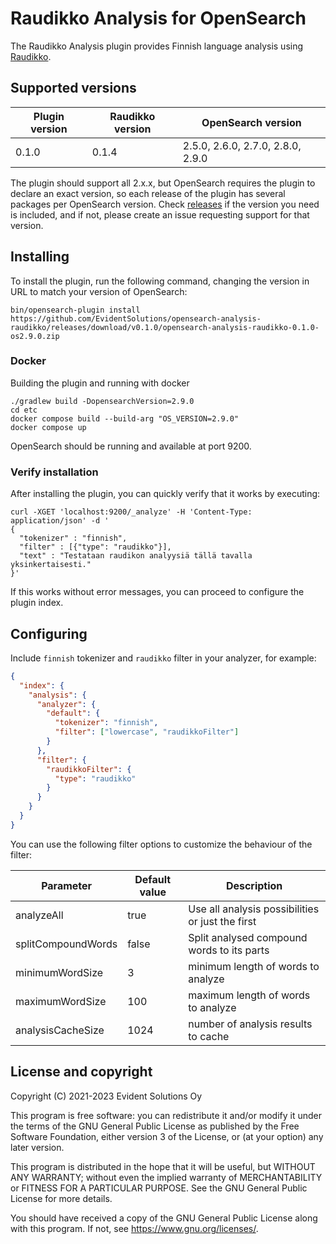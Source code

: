 # Raudikko Analysis for OpenSearch

The Raudikko Analysis plugin provides Finnish language analysis using [Raudikko](https://github.com/EvidentSolutions/raudikko).

## Supported versions

| Plugin version | Raudikko version | OpenSearch version                      |
|----------------|------------------|-----------------------------------------|
| 0.1.0          | 0.1.4            | 2.5.0, 2.6.0, 2.7.0, 2.8.0, 2.9.0       |

The plugin should support all 2.x.x, but OpenSearch requires the plugin to declare an exact version, so each release
of the plugin has several packages per OpenSearch version. Check [releases](https://github.com/EvidentSolutions/opensearch-analysis-raudikko/releases)
if the version you need is included, and if not, please create an issue requesting support for that version.

## Installing

To install the plugin, run the following command, changing the version in URL to match your version of OpenSearch:

```
bin/opensearch-plugin install https://github.com/EvidentSolutions/opensearch-analysis-raudikko/releases/download/v0.1.0/opensearch-analysis-raudikko-0.1.0-os2.9.0.zip
```

### Docker

Building the plugin and running with docker

```
./gradlew build -DopensearchVersion=2.9.0
cd etc
docker compose build --build-arg "OS_VERSION=2.9.0"
docker compose up
```

OpenSearch should be running and available at port 9200.

### Verify installation

After installing the plugin, you can quickly verify that it works by executing:

```
curl -XGET 'localhost:9200/_analyze' -H 'Content-Type: application/json' -d '
{
  "tokenizer" : "finnish",
  "filter" : [{"type": "raudikko"}],
  "text" : "Testataan raudikon analyysiä tällä tavalla yksinkertaisesti."
}'
```

If this works without error messages, you can proceed to configure the plugin index.

## Configuring

Include `finnish` tokenizer and `raudikko` filter in your analyzer, for example:

```json
{
  "index": {
    "analysis": {
      "analyzer": {
        "default": {
          "tokenizer": "finnish",
          "filter": ["lowercase", "raudikkoFilter"]
        }
      },
      "filter": {
        "raudikkoFilter": {
          "type": "raudikko"
        }
      }
    }
  }
}
```

You can use the following filter options to customize the behaviour of the filter:

| Parameter           | Default value | Description                                      |
|---------------------|---------------|--------------------------------------------------|
| analyzeAll          | true          | Use all analysis possibilities or just the first |
| splitCompoundWords  | false         | Split analysed compound words to its parts       |
| minimumWordSize     | 3             | minimum length of words to analyze               |
| maximumWordSize     | 100           | maximum length of words to analyze               |
| analysisCacheSize   | 1024          | number of analysis results to cache              |

## License and copyright

Copyright (C) 2021-2023  Evident Solutions Oy

This program is free software: you can redistribute it and/or modify
it under the terms of the GNU General Public License as published by
the Free Software Foundation, either version 3 of the License, or
(at your option) any later version.

This program is distributed in the hope that it will be useful,
but WITHOUT ANY WARRANTY; without even the implied warranty of
MERCHANTABILITY or FITNESS FOR A PARTICULAR PURPOSE.  See the
GNU General Public License for more details.

You should have received a copy of the GNU General Public License
along with this program.  If not, see <https://www.gnu.org/licenses/>.
